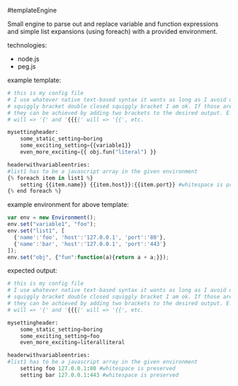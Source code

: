 #templateEngine

Small engine to parse out and replace variable and function expressions and simple list expansions (using foreach) with a provided environment.

technologies:
 - node.js
 - peg.js

example template:
```Python
# this is my config file
# I use whatever native text-based syntax it wants as long as I avoid double open 
# squiggly bracket double closed squiggly bracket I am ok. If those are needed
# they can be achieved by adding two brackets to the desired output. E.g, '{{{'
# will => '{' and '{{{{' will => '{{', etc.

mysettingheader:
    some_static_setting=boring
    some_exciting_setting={{variable1}}
    even_more_exciting={{ obj.fun("literal") }}

headerwithvariableentries:
#list1 has to be a javascript array in the given environment
{% foreach item in list1 %}
    setting {{item.name}} {{item.host}}:{{item.port}} #whitespace is preserved
{% end foreach %}
```

example environment for above template:
```JavaScript
var env = new Environment();
env.set("variable1", "foo");
env.set("list1", [
  {'name':'foo', 'host':'127.0.0.1', 'port':'80'}, 
  {'name':'bar', 'host':'127.0.0.1', 'port':'443'}
]);
env.set("obj", {"fun":function(a){return a + a;}});
```

expected output:
```Python
# this is my config file
# I use whatever native text-based syntax it wants as long as I avoid double open 
# squiggly bracket double closed squiggly bracket I am ok. If those are needed
# they can be achieved by adding two brackets to the desired output. E.g, '{{{'
# will => '{' and '{{{{' will => '{{', etc.

mysettingheader:
    some_static_setting=boring
    some_exciting_setting=foo
    even_more_exciting=literalliteral

headerwithvariableentries:
#list1 has to be a javascript array in the given environment
    setting foo 127.0.0.1:80 #whitespace is preserved
    setting bar 127.0.0.1:443 #whitespace is preserved
```
